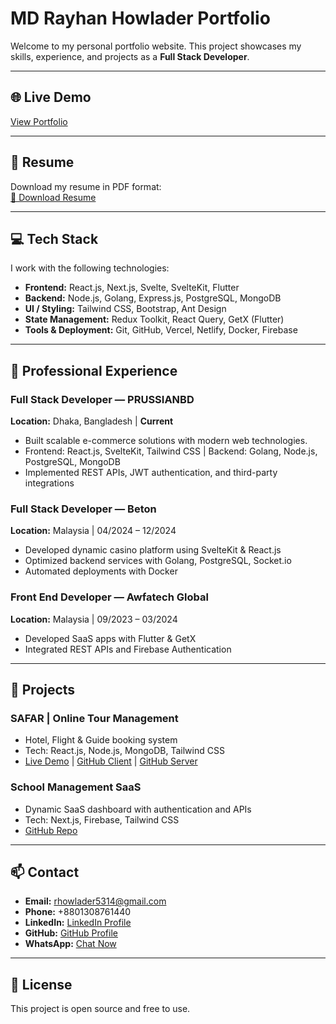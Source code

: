 # MD Rayhan Howlader Portfolio

Welcome to my personal portfolio website. This project showcases my skills, experience, and projects as a **Full Stack Developer**.  

---

## 🌐 Live Demo
[View Portfolio](#)  

---

## 📝 Resume
Download my resume in PDF format:  
[📄 Download Resume](resume.pdf)

---

## 💻 Tech Stack

I work with the following technologies:  

- **Frontend:** React.js, Next.js, Svelte, SvelteKit, Flutter  
- **Backend:** Node.js, Golang, Express.js, PostgreSQL, MongoDB  
- **UI / Styling:** Tailwind CSS, Bootstrap, Ant Design  
- **State Management:** Redux Toolkit, React Query, GetX (Flutter)  
- **Tools & Deployment:** Git, GitHub, Vercel, Netlify, Docker, Firebase  

---

## 💼 Professional Experience

### Full Stack Developer — PRUSSIANBD
**Location:** Dhaka, Bangladesh | **Current**  
- Built scalable e-commerce solutions with modern web technologies.  
- Frontend: React.js, SvelteKit, Tailwind CSS | Backend: Golang, Node.js, PostgreSQL, MongoDB  
- Implemented REST APIs, JWT authentication, and third-party integrations  

### Full Stack Developer — Beton
**Location:** Malaysia | 04/2024 – 12/2024  
- Developed dynamic casino platform using SvelteKit & React.js  
- Optimized backend services with Golang, PostgreSQL, Socket.io  
- Automated deployments with Docker  

### Front End Developer — Awfatech Global
**Location:** Malaysia | 09/2023 – 03/2024  
- Developed SaaS apps with Flutter & GetX  
- Integrated REST APIs and Firebase Authentication  

---

## 🚀 Projects

### SAFAR | Online Tour Management
- Hotel, Flight & Guide booking system  
- Tech: React.js, Node.js, MongoDB, Tailwind CSS  
- [Live Demo](#) | [GitHub Client](#) | [GitHub Server](#)

### School Management SaaS
- Dynamic SaaS dashboard with authentication and APIs  
- Tech: Next.js, Firebase, Tailwind CSS  
- [GitHub Repo](#)

---

## 📫 Contact

- **Email:** rhowlader5314@gmail.com  
- **Phone:** +8801308761440  
- **LinkedIn:** [LinkedIn Profile](#)  
- **GitHub:** [GitHub Profile](#)  
- **WhatsApp:** [Chat Now](https://wa.me/8801308761440)

---

## 📝 License
This project is open source and free to use.  
